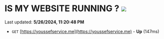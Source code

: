 # IS MY WEBSITE RUNNING ? [![](https://img.shields.io/static/v1?label=Sponsor&message=%E2%9D%A4&logo=GitHub&color=%23fe8e86)](https://github.com/sponsors/Youssef-Lehmam)

Last updated: **5/26/2024, 11:20:48 PM**

- `GET` [https://youssefservice.me](https://youssefservice.me) - **Up** (147ms)
